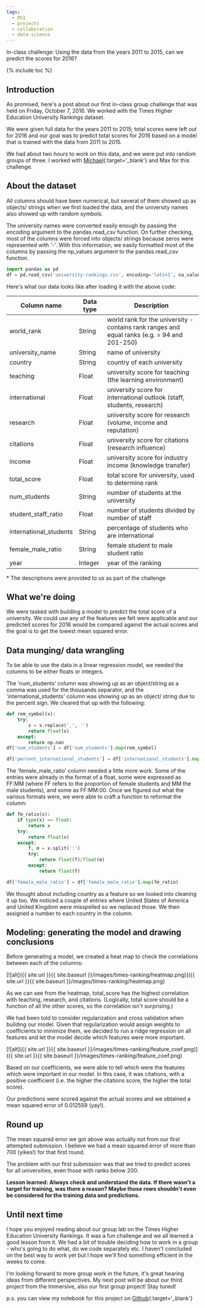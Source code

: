 ```yaml
---
tags:
  - DSI
  - projects
  - collaboration
  - data-science
---
```

In-class challenge: Using the data from the years 2011 to 2015, can we predict the scores for 2016?

{% include toc %}

## Introduction
<!-- - Do not put pictures too high up (messes with the toc) -->
As promised, here's a post about our first in-class group challenge that was held on Friday, October 7, 2016. We worked with the Times Higher Education University Rankings dataset.

We were given full data for the years 2011 to 2015; total scores were left out for 2016 and our goal was to predict total scores for 2016 based on a model that is trained with the data from 2011 to 2015.

We had about two hours to work on this data, and we were put into random groups of three. I worked with [Michael](https://mroman09.github.io/){:target='_blank'} and Max for this challenge.

## About the dataset
All columns should have been numerical, but several of them showed up as objects/ strings when we first loaded the data, and the university names also showed up with random symbols.

The university names were converted easily enough by passing the encoding argument to the pandas.read_csv function. On further checking, most of the columns were forced into objects/ strings because zeros were represented with '-'. With this information, we easily formatted most of the columns by passing the np_values argument to the pandas.read_csv function.

```python
import pandas as pd
df = pd.read_csv('university-rankings.csv', encoding='latin1', na_values='-')
```

Here's what our data looks like after loading it with the above code:

|Column name |Data type |Description |
|---|---|---|
|world_rank |String |world rank for the university - contains rank ranges and equal ranks (e.g. = 94 and 201-250) |
|university_name |String |name of university |
|country |String |country of each university |
|teaching |Float |university score for teaching (the learning environment) |
|international |Float |university score for international outlook (staff, students, research) |
|research |Float |university score for research (volume, income and reputation) |
|citations |Float |university score for citations (research influence) |
|income |Float |university score for industry income (knowledge transfer) |
|total_score |Float |total score for university, used to determine rank |
|num_students |String |number of students at the university |
|student_staff_ratio |Float |number of students divided by number of staff |
|international_students |String |percentage of students who are international |
|female_male_ratio |String |female student to male student ratio |
|year |Integer |year of the ranking |
\* The descriptions were provided to us as part of the challenge

## What we're doing
We were tasked with building a model to predict the total score of a university. We could use any of the features we felt were applicable and our predicted scores for 2016 would be compared against the actual scores and the goal is to get the lowest mean squared error.

## Data munging/ data wrangling
To be able to use the data in a linear regression model, we needed the columns to be either floats or integers.

The 'num_students' column was showing up as an object/string as a comma was used for the thousands separator, and the 'international_students' column was showing up as an object/ string due to the percent sign. We cleared that up with the following:

```python
def rem_symbol(x):
    try:
        x = x.replace(',', '')
        return float(x)
    except:
        return np.nan
df['num_students'] = df['num_students'].map(rem_symbol)

df['percent_international_students'] = df['international_students'].map(lambda x: float(str(x).strip('%')))
```

The 'female_male_ratio' column needed a little more work. Some of the entries were already in the format of a float, some were expressed as FF:MM (where FF refers to the proportion of female students and MM the male students), and some as FF:MM:00. Once we figured out what the various formats were, we were able to craft a function to reformat the column:

```python
def fm_ratio(x):
    if type(x) == float:
        return x
    try:
        return float(x)
    except:
        f, m = x.split(':')
        try:
            return float(f)/float(m)
        except:
            return float(f)

df['female_male_ratio'] = df['female_male_ratio'].map(fm_ratio)
```

We thought about including country as a feature so we looked into cleaning it up too. We noticed a couple of entries where United States of America and United Kingdom were misspelled so we replaced those. We then assigned a number to each country in the column.

## Modeling: generating the model and drawing conclusions
Before generating a model, we created a heat map to check the correlations between each of the columns:

[![alt]({{ site.url }}{{ site.baseurl }}/images/times-ranking/heatmap.png)]({{ site.url }}{{ site.baseurl }}/images/times-ranking/heatmap.png)

As we can see from the heatmap, total_score has the highest correlation with teaching, research, and citations. (Logically, total score should be a function of all the other scores, so the correlation isn't surprising.)

We had been told to consider regularization and cross validation when building our model. Given that regularization would assign weights to coefficients to minimize them, we decided to run a ridge regression on all features and let the model decide which features were more important.

[![alt]({{ site.url }}{{ site.baseurl }}/images/times-ranking/feature_coef.png)]({{ site.url }}{{ site.baseurl }}/images/times-ranking/feature_coef.png)

Based on our coefficients, we were able to tell which were the features which were important in our model. In this case, it was citations, with a positive coefficient (i.e. the higher the citations score, the higher the total score).

Our predictions were scored against the actual scores and we obtained a mean squared error of 0.012559 (yay!).

## Round up
The mean squared error we got above was actually not from our first attempted submission. I believe we had a mean squared error of more than 700 (yikes!) for that first round.

The problem with our first submission was that we tried to predict scores for all universities, even those with ranks below 200.

**Lesson learned: Always check and understand the data. If there wasn't a target for training, was there a reason? Maybe those rows shouldn't even be considered for the training data and predictions.**

## Until next time
I hope you enjoyed reading about our group lab on the Times Higher Education University Rankings. It was a fun challenge and we all learned a good lesson from it. We had a bit of trouble deciding how to work in a group - who's going to do what, do we code separately etc. I haven't concluded on the best way to work yet but I hope we'll find something efficient in the weeks to come.

I'm looking forward to more group work in the future, it's great hearing ideas from different perspectives. My next post will be about our third project from the Immersive, also our first group project! Stay tuned!

p.s. you can view my notebook for this project on [Github](https://github.com/jocelyn-ong/ga-dsi/blob/master/curriculum/week-03/5.1-regression-challenge/w3d5-regression-challenge-joce.ipynb){:target='_blank'}
